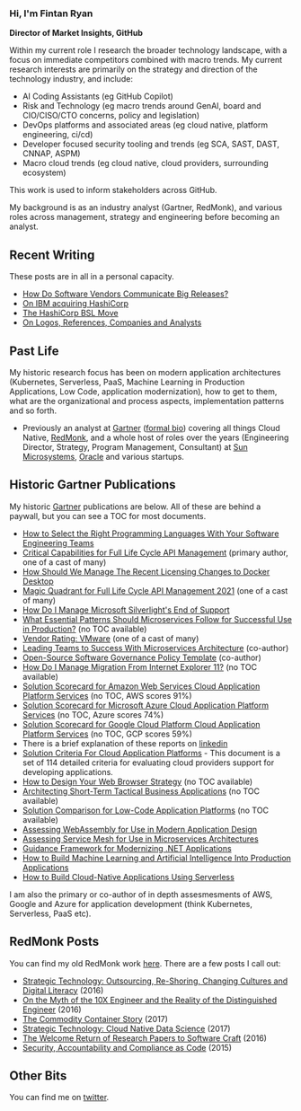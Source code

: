 ### Hi, I'm Fintan Ryan

**Director of Market Insights, GitHub**

Within my current role I research the broader technology landscape, with a focus on immediate competitors combined with macro trends. My current research interests are primarily on the strategy and direction of the technology industry, and include: 

* AI Coding Assistants (eg GitHub Copilot)
* Risk and Technology (eg macro trends around GenAI, board and CIO/CISO/CTO concerns, policy and legislation)
* DevOps platforms and associated areas (eg cloud native, platform engineering, ci/cd)
* Developer focused security tooling and trends (eg SCA, SAST, DAST, CNNAP, ASPM)
* Macro cloud trends (eg cloud native, cloud providers, surrounding ecosystem)

This work is used to inform stakeholders across GitHub. 

My background is as an industry analyst (Gartner, RedMonk), and various roles across management, strategy and engineering before becoming an analyst. 

## Recent Writing

These posts are in all in a personal capacity.

* [How Do Software Vendors Communicate Big Releases?](https://medium.com/@fintanr/how-do-software-vendors-communicate-big-releases-b8540f2929cf)
* [On IBM acquiring HashiCorp](https://medium.com/@fintanr/on-ibm-acquiring-hashicorp-c9c73a40d20c)
* [The HashiCorp BSL Move](https://medium.com/@fintanr/the-hashicorp-bsl-move-ee79659a0b54)
* [On Logos, References, Companies and Analysts](https://medium.com/@fintanr/on-logos-references-companies-and-analysts-972d7c0a4921)

## Past Life

My historic research focus has been on modern application architectures (Kubernetes, Serverless, PaaS, Machine Learning in Production Applications, Low Code, application modernization), how to get to them, what are the organizational and process aspects, implementation patterns and so forth. 

* Previously an analyst at [Gartner](https://gartner.com) ([formal bio](https://www.gartner.com/analyst/82961)) covering all things Cloud Native, [RedMonk](https://redmonk.com), and a whole host of roles over the years (Engineering Director, Strategy, Program Management, Consultant)  at [Sun Microsystems](https://sun.com), [Oracle](https://oracle.com) and various startups. 

## Historic Gartner Publications

My historic [Gartner](https://gartner.com) publications are below. All of these are behind a paywall, but you can see a TOC for most documents. 

* [How to Select the Right Programming Languages With Your Software Engineering Teams](https://www.gartner.com/document/4008987)
* [Critical Capabilities for Full Life Cycle API Management](https://www.gartner.com/document/4006463) (primary author, one of a cast of many) 
* [How Should We Manage The Recent Licensing Changes to Docker Desktop](https://www.gartner.com/en/documents/4005890)
* [Magic Quadrant for Full Life Cycle API Management 2021](https://www.gartner.com/en/documents/4006268) (one of a cast of many)
* [How Do I Manage Microsoft Silverlight's End of Support](https://www.gartner.com/en/documents/4004529)
* [What Essential Patterns Should Microservices Follow for Successful Use in Production?](https://www.gartner.com/document/4002849) (no TOC available)
* [Vendor Rating: VMware](https://www.gartner.com/document/4002792) (one of a cast of many)
* [Leading Teams to Success With Microservices Architecture](https://www.gartner.com/document/4000740) (co-author)
* [Open-Source Software Governance Policy Template](https://www.gartner.com/document/3999408) (co-author)
* [How Do I Manage Migration From Internet Explorer 11?](https://www.gartner.com/document/4002261?) (no TOC available)
* [Solution Scorecard for Amazon Web Services Cloud Application Platform Services](https://www.gartner.com/document/3999554) (no TOC, AWS scores 91%)
* [Solution Scorecard for Microsoft Azure Cloud Application Platform Services](https://www.gartner.com/document/3999557) (no TOC, Azure scores 74%)
* [Solution Scorecard for Google Cloud Platform Cloud Application Platform Services](https://www.gartner.com/document/3999559) (no TOC, GCP scores 59%)
* There is a brief explanation of these reports on [linkedin](https://www.linkedin.com/pulse/cloud-application-platform-services-aws-azure-google-fintan-ryan/)
* [Solution Criteria For Cloud Application Platforms](https://www.gartner.com/en/documents/3993876/solution-criteria-for-cloud-application-platform-service) - This document is a set of 114 detailed criteria for evaluating cloud providers support for developing applications. 
* [How to Design Your Web Browser Strategy](https://www.gartner.com/document/3991383) (no TOC available)
* [Architecting Short-Term Tactical Business Applications](https://www.gartner.com/document/3991127) (no TOC available)
* [Solution Comparison for Low-Code Application Platforms](https://www.gartner.com/document/3987426) (no TOC available)
* [Assessing WebAssembly for Use in Modern Application Design](https://www.gartner.com/en/documents/3982818/assessing-webassembly-for-use-in-modern-application-desi)
* [Assessing Service Mesh for Use in Microservices Architectures](https://www.gartner.com/en/documents/3907117/assessing-service-mesh-for-use-in-microservices-architec)
* [Guidance Framework for Modernizing .NET Applications](https://www.gartner.com/en/documents/3979332)
* [How to Build Machine Learning and Artificial Intelligence Into Production Applications](https://www.gartner.com/en/documents/3969923/how-to-build-machine-learning-and-artificial-intelligenc)
* [How to Build Cloud-Native Applications Using Serverless](https://www.gartner.com/en/documents/3892464/how-to-build-cloud-native-applications-using-serverless-)

I am also the primary or co-author of in depth assesmesments of AWS, Google and Azure for application development (think Kubernetes, Serverless, PaaS etc). 

## RedMonk Posts

You can find my old RedMonk work [here](https://redmonk.com/fryan/). There are a few posts I call out:

* [Strategic Technology: Outsourcing, Re-Shoring, Changing Cultures and Digital Literacy](https://redmonk.com/fryan/2016/03/17/strategic-technology-outsourcing-re-shoring-changing-cultures-and-digital-literacy/) (2016)
* [On the Myth of the 10X Engineer and the Reality of the Distinguished Engineer](https://redmonk.com/fryan/2016/12/12/on-the-myth-of-the-10x-engineer-and-the-reality-of-the-distinguished-engineer/) (2016)
* [The Commodity Container Story](https://redmonk.com/fryan/2017/12/19/the-commodity-container-story/) (2017)
* [Strategic Technology: Cloud Native Data Science](https://redmonk.com/fryan/2017/06/05/strategic-technology-cloud-native-data-science/) (2017)
* [The Welcome Return of Research Papers to Software Craft](https://redmonk.com/fryan/2016/03/10/the-welcome-return-of-research-papers-to-software-craft/) (2016)
* [Security, Accountability and Compliance as Code](https://redmonk.com/fryan/2015/10/27/security-accountability-and-compliance-as-code/) (2015)

## Other Bits

You can find me on [twitter](https://twitter.com/fintanr). 


